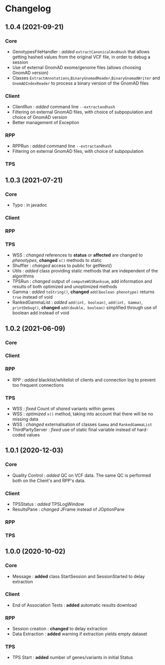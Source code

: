 # Changelog

## 1.0.4 (2021-09-21)
### Core
* GenotypesFileHandler : *added* `extractCanonicalAndHash` that allows getting hashed values from the original VCF file, in order to debug a session
* Use of external GnomAD exome/genome files (allows choosing GnomAD version)
* Classes `ExtractAnnotations`,`BinaryGnomadReader`,`BinaryGnomadWriter` and `GnomADIndexReader` to process a binary version of the GnomAD files
### Client
* ClientRun : *added* command line `--extractandhash`
* Filtering on external GnomAD files, with choice of subpopulation and choice of GnomAD version
* Better management of Exception 
### RPP
* RPPRun : *added* command line `--extractandhash`
* Filtering on external GnomAD files, with choice of subpopulation
### TPS

## 1.0.3 (2021-07-21)
### Core
* Typo : in javadoc
### Client
### RPP
### TPS
* WSS : *changed* references to **status** or **affected** are changed to *phenotypes*, **changed** `x()` methods to static 
* Shuffler : *changed* access to public for getNext()
* Utils : *added* class providing static methods that are independent of the algorithms
* TPSRun : *changed* output of `computeWSSRanksum`, add information and results of both optimized and unoptimized methods
* Gamma : *added* `toString()`, **changed** `add(boolean phenotype)` returns `true` instead of void
* RankedGammaList : *added* `add(int, boolean)`, `add(int, Gamma)`, `printDebug()`, **changed** `add(double, boolean)` simplified through use of boolean add instead of void

## 1.0.2 (2021-06-09)
### Core
### Client
### RPP
* RPP : *added* blacklist/whitelist of clients and connection log to prevent too frequent connections
### TPS
* WSS : *fixed* Count of *shared* variants within genes
* WSS : *optimized* `x()` method, taking into account that there will be no missing data
* WSS : *changed* externalisation of classes `Gamma` and `RankedGammaList`
* ThirdPartyServer : *fixed* use of static final variable instead of hard-coded values

## 1.0.1 (2020-12-03)
### Core
* Quality Control : *added* QC on VCF data. The same QC is performed both on the Client's and RPP's data.
### Client
* TPSStatus : *added* TPSLogWindow
* ResultsPane : *changed* JFrame instead of JOptionPane
### RPP
### TPS

## 1.0.0 (2020-10-02)
### Core
* Message : **added** class StartSession and SessionStarted to delay extraction
### Client
* End of Association Tests : **added** automatic results download
### RPP
* Session creation : **changed** to delay extraction
* Data Extraction : **added** warning if extraction yields empty dataset
### TPS
* TPS Start : **added** number of genes/variants in initial Status
